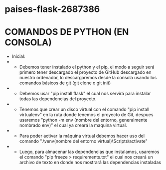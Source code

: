# paises-flask-2687386

# COMANDOS DE PYTHON (EN CONSOLA)
- Inicial:
- - Debemos tener instalado el python y el pip, el modo a seguir será primero tener descargado el proyecto de GitHub descargado en nuestro ordenador, lo descargaremos desde la consola usando los comandos básicos de git (git clone o git init) 
- - Debemos usar "pip install flask" el cual nos servirá para instalar todas las dependencias del proyecto.
- - Tenemos que crear un disco virtual con el comando "pip install virtualenv" en la ruta donde tenemos el proyecto de Git, despues usaremos "python -m env (nombre del entorno, generalmente nombrado env)" el cual ya creará la maquina virtual.
- - Para poder activar la máquina virtual debemos hacer uso del comando ".\venv(nombre del entorno virtual)\Scripts\activate"
- - Luego, para almacenar las dependencias que instalamos, usaremos el comando "pip freeze > requirements.txt" el cual nos creará un archivo de texto en donde nos mostrará las dependencias instaladas